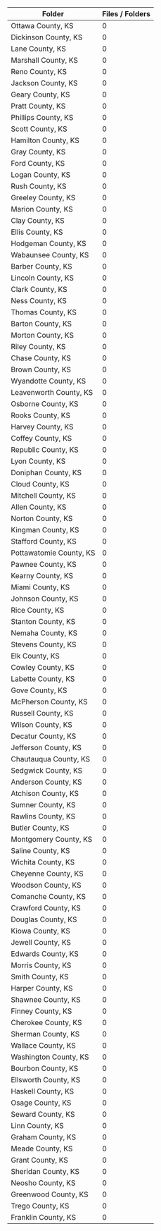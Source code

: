 | Folder                  |   Files / Folders |
|-------------------------|-------------------|
| Ottawa County, KS       |                 0 |
| Dickinson County, KS    |                 0 |
| Lane County, KS         |                 0 |
| Marshall County, KS     |                 0 |
| Reno County, KS         |                 0 |
| Jackson County, KS      |                 0 |
| Geary County, KS        |                 0 |
| Pratt County, KS        |                 0 |
| Phillips County, KS     |                 0 |
| Scott County, KS        |                 0 |
| Hamilton County, KS     |                 0 |
| Gray County, KS         |                 0 |
| Ford County, KS         |                 0 |
| Logan County, KS        |                 0 |
| Rush County, KS         |                 0 |
| Greeley County, KS      |                 0 |
| Marion County, KS       |                 0 |
| Clay County, KS         |                 0 |
| Ellis County, KS        |                 0 |
| Hodgeman County, KS     |                 0 |
| Wabaunsee County, KS    |                 0 |
| Barber County, KS       |                 0 |
| Lincoln County, KS      |                 0 |
| Clark County, KS        |                 0 |
| Ness County, KS         |                 0 |
| Thomas County, KS       |                 0 |
| Barton County, KS       |                 0 |
| Morton County, KS       |                 0 |
| Riley County, KS        |                 0 |
| Chase County, KS        |                 0 |
| Brown County, KS        |                 0 |
| Wyandotte County, KS    |                 0 |
| Leavenworth County, KS  |                 0 |
| Osborne County, KS      |                 0 |
| Rooks County, KS        |                 0 |
| Harvey County, KS       |                 0 |
| Coffey County, KS       |                 0 |
| Republic County, KS     |                 0 |
| Lyon County, KS         |                 0 |
| Doniphan County, KS     |                 0 |
| Cloud County, KS        |                 0 |
| Mitchell County, KS     |                 0 |
| Allen County, KS        |                 0 |
| Norton County, KS       |                 0 |
| Kingman County, KS      |                 0 |
| Stafford County, KS     |                 0 |
| Pottawatomie County, KS |                 0 |
| Pawnee County, KS       |                 0 |
| Kearny County, KS       |                 0 |
| Miami County, KS        |                 0 |
| Johnson County, KS      |                 0 |
| Rice County, KS         |                 0 |
| Stanton County, KS      |                 0 |
| Nemaha County, KS       |                 0 |
| Stevens County, KS      |                 0 |
| Elk County, KS          |                 0 |
| Cowley County, KS       |                 0 |
| Labette County, KS      |                 0 |
| Gove County, KS         |                 0 |
| McPherson County, KS    |                 0 |
| Russell County, KS      |                 0 |
| Wilson County, KS       |                 0 |
| Decatur County, KS      |                 0 |
| Jefferson County, KS    |                 0 |
| Chautauqua County, KS   |                 0 |
| Sedgwick County, KS     |                 0 |
| Anderson County, KS     |                 0 |
| Atchison County, KS     |                 0 |
| Sumner County, KS       |                 0 |
| Rawlins County, KS      |                 0 |
| Butler County, KS       |                 0 |
| Montgomery County, KS   |                 0 |
| Saline County, KS       |                 0 |
| Wichita County, KS      |                 0 |
| Cheyenne County, KS     |                 0 |
| Woodson County, KS      |                 0 |
| Comanche County, KS     |                 0 |
| Crawford County, KS     |                 0 |
| Douglas County, KS      |                 0 |
| Kiowa County, KS        |                 0 |
| Jewell County, KS       |                 0 |
| Edwards County, KS      |                 0 |
| Morris County, KS       |                 0 |
| Smith County, KS        |                 0 |
| Harper County, KS       |                 0 |
| Shawnee County, KS      |                 0 |
| Finney County, KS       |                 0 |
| Cherokee County, KS     |                 0 |
| Sherman County, KS      |                 0 |
| Wallace County, KS      |                 0 |
| Washington County, KS   |                 0 |
| Bourbon County, KS      |                 0 |
| Ellsworth County, KS    |                 0 |
| Haskell County, KS      |                 0 |
| Osage County, KS        |                 0 |
| Seward County, KS       |                 0 |
| Linn County, KS         |                 0 |
| Graham County, KS       |                 0 |
| Meade County, KS        |                 0 |
| Grant County, KS        |                 0 |
| Sheridan County, KS     |                 0 |
| Neosho County, KS       |                 0 |
| Greenwood County, KS    |                 0 |
| Trego County, KS        |                 0 |
| Franklin County, KS     |                 0 |